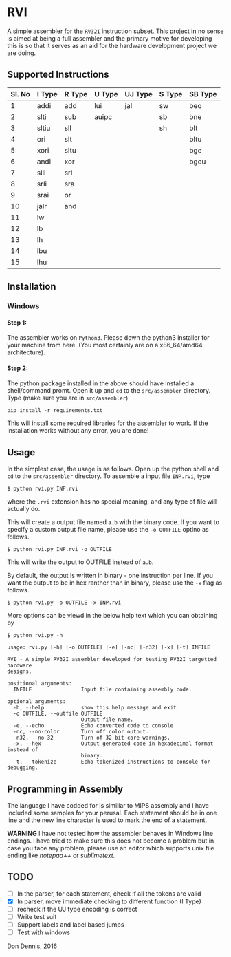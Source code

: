 # RVI
A simple assembler for the `RV32I` instruction subset. This project in no sense is aimed at being a full assembler and the primary motive for developing this is so that it serves as an aid for the hardware development project we are doing.

## Supported Instructions

|Sl. No| I Type| R Type | U Type | UJ Type| S Type| SB Type|
|------|-------|--------|--------|--------|-------|--------|
|1     |addi   |add     |lui     |jal     |sw     |beq     |
|2     |slti   |sub     |auipc   |        |sb     |bne     |
|3     |sltiu  |sll     |        |        |sh     |blt     |
|4     |ori    |slt     |        |        |       |bltu    |
|5     |xori   |sltu    |        |        |       |bge     |
|6     |andi   |xor     |        |        |       |bgeu    |
|7     |slli   |srl     |        |        |       |        |
|8     |srli   |sra     |        |        |       |        |
|9     |srai   |or      |        |        |       |        |
|10    |jalr   |and     |        |        |       |        |
|11    |lw     |        |        |        |       |        |
|12    |lb     |        |        |        |       |        |
|13    |lh     |        |        |        |       |        |
|14    |lbu    |        |        |        |       |        |
|15    |lhu    |        |        |        |       |        |


## Installation
### Windows

#### Step 1:
The assembler works on `Python3`. Please down the python3 installer for your machine from here. (You most certainly are on a x86_64/amd64 architecture). 
#### Step 2:
The python package installed in the above should have installed a shell/command promt. Open it up and `cd` to the `src/assembler` directory. Type 
(make sure you are in `src/assembler`)

    pip install -r requirements.txt

This will install some required libraries for the assembler to work. If the installation works without any error, you are done!


## Usage

In the simplest case, the usage is as follows. Open up the python shell and `cd` to the `src/assembler` directory. To assemble a input file `INP.rvi`, type

    $ python rvi.py INP.rvi

where the `.rvi` extension has no special meaning, and any type of file will actually do.

This will create a output file named `a.b` with the binary code. If you want to specify a custom output file name, please use the `-o OUTFILE` optino as follows.

    $ python rvi.py INP.rvi -o OUTFILE

This will write the output to OUTFILE instead of `a.b`. 

By default, the output is written in binary - one instruction per line. If you want the output to be in hex ranther than in binary, please use the `-x` flag as follows.

    $ python rvi.py -o OUTFILE -x INP.rvi

More options can be viewd in the below help text which you can obtaining by 

    $ python rvi.py -h


```
usage: rvi.py [-h] [-o OUTFILE] [-e] [-nc] [-n32] [-x] [-t] INFILE

RVI - A simple RV32I assembler developed for testing RV32I targetted hardware
designs.

positional arguments:
  INFILE                Input file containing assembly code.

optional arguments:
  -h, --help            show this help message and exit
  -o OUTFILE, --outfile OUTFILE
                        Output file name.
  -e, --echo            Echo converted code to console
  -nc, --no-color       Turn off color output.
  -n32, --no-32         Turn of 32 bit core warnings.
  -x, --hex             Output generated code in hexadecimal format instead of
                        binary.
  -t, --tokenize        Echo tokenized instructions to console for debugging.
```

## Programming in Assembly
The language I have codded for is simillar to MIPS assembly and I have included some samples for your perusal. Each statement should be in one line and the new line character is used to mark the end of a statement.

**WARNING** I have not tested how the assembler behaves in Windows line endings. I have tried to make sure this does not become a problem but in case you face any problem, please use an editor which supports unix file ending like *notepad++* or *sublimetext*.

## TODO
- [ ] In the parser, for each statement, check if all the tokens are valid
- [X] In parser, move immediate checking to different function (I Type)
- [ ] recheck if the UJ type encoding is correct 
- [ ] Write test suit
- [ ] Support labels and label based jumps
- [ ] Test with windows

Don Dennis,
2016